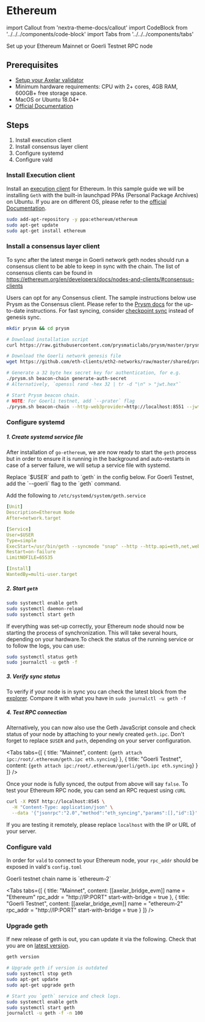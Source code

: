 # Ethereum

import Callout from 'nextra-theme-docs/callout'
import CodeBlock from '../../../components/code-block'
import Tabs from '../../../components/tabs'

Set up your Ethereum Mainnet or Goerli Testnet RPC node

## Prerequisites

- [Setup your Axelar validator](/validator/setup)
- Minimum hardware requirements: CPU with 2+ cores, 4GB RAM, 600GB+ free storage space.
- MacOS or Ubuntu 18.04+
- [Official Documentation](https://ethereum.org/en/developers/docs/nodes-and-clients)


## Steps
1. Install execution client
2. Install consensus layer client
3. Configure systemd
4. Configure vald


### Install Execution client

Install an [execution client](https://ethereum.org/en/developers/docs/nodes-and-clients/#execution-clients) for Ethereum.
In this sample guide we will be installing `Geth` with the built-in launchpad PPAs (Personal Package Archives) on Ubuntu. If you are on different OS, please refer to the [official Documentation](https://geth.ethereum.org/docs/getting-started).

```bash
sudo add-apt-repository -y ppa:ethereum/ethereum
sudo apt-get update
sudo apt-get install ethereum
```

### Install a consensus layer client

To sync after the latest merge in Goerli network geth nodes should run a consensus client to be able to keep in sync with the chain. The list of consensus clients can be found in https://ethereum.org/en/developers/docs/nodes-and-clients/#consensus-clients

Users can opt for any Consensus client. The sample instructions below
use Prysm as the Consensus client.
Please refer to the [Prysm docs](https://docs.prylabs.network/docs/install/install-with-script) for the up-to-date instructions. For fast syncing,
consider [checkpoint sync](https://docs.prylabs.network/docs/prysm-usage/checkpoint-sync) instead of genesis sync.

```bash
mkdir prysm && cd prysm

# Download installation script
curl https://raw.githubusercontent.com/prysmaticlabs/prysm/master/prysm.sh --output prysm.sh && chmod +x prysm.sh

# Download the Goerli network genesis file
wget https://github.com/eth-clients/eth2-networks/raw/master/shared/prater/genesis.ssz

# Generate a 32 byte hex secret key for authentication, for e.g.
./prysm.sh beacon-chain generate-auth-secret
# Alternatively, `openssl rand -hex 32 | tr -d "\n" > "jwt.hex"`

# Start Prysm beacon chain.
# NOTE: For Goerli testnet, add `--prater` flag
./prysm.sh beacon-chain --http-web3provider=http://localhost:8551 --jwt-secret=/path/to/jwt.hex --genesis-state=./genesis.ssz
```

### Configure systemd

##### 1. Create systemd service file

After installation of `go-ethereum`, we are now ready to start the `geth` process but in order to ensure it is running in the background and auto-restarts in case of a server failure, we will setup a service file with systemd.

<Callout type="error" emoji="⚠️">
  Replace `$USER` and path to `geth` in the config below.
  For Goerli Testnet, add the `--goerli` flag to the `geth` command.
</Callout>

Add the following to `/etc/systemd/system/geth.service`
```yaml
[Unit]
Description=Ethereum Node
After=network.target

[Service]
User=$USER
Type=simple
ExecStart=/usr/bin/geth --syncmode "snap" --http --http.api=eth,net,web3,engine --http.vhosts * --http.addr 0.0.0.0 --authrpc.jwtsecret=/path/to/jwt.hex --override.terminaltotaldifficulty 50000000000000000
Restart=on-failure
LimitNOFILE=65535

[Install]
WantedBy=multi-user.target
```

##### 2. Start `geth`

```bash
sudo systemctl enable geth
sudo systemctl daemon-reload
sudo systemctl start geth
```

If everything was set-up correctly, your Ethereum node should now be starting the process of synchronization. This will take several hours, depending on your hardware.To check the status of the running service or to follow the logs, you can use:

```bash
sudo systemctl status geth
sudo journalctl -u geth -f
```

##### 3. Verify sync status

To verify if your node is in sync you can check the latest block from the [explorer](https://goerli.etherscan.io/).
Compare it with what you have in `sudo journalctl -u geth -f`


##### 4. Test RPC connection

Alternatively, you can now also use the Geth JavaScript console and check status of your node by attaching to your newly created `geth.ipc`. Don't forget to replace `$USER` and `path`, depending on your server configuration.

<Tabs tabs={[
{
title: "Mainnet",
content: <CodeBlock language="bash">
{`geth attach ipc:/root/.ethereum/geth.ipc
eth.syncing`}
</CodeBlock>
},
{
title: "Goerli Testnet",
content: <CodeBlock language="bash">
{`geth attach ipc:/root/.ethereum/goerli/geth.ipc
eth.syncing`}
</CodeBlock>
}
]} />

Once your node is fully synced, the output from above will say `false`. To test your Ethereum RPC node, you can send an RPC request using `cURL`

```bash
curl -X POST http://localhost:8545 \
  -H "Content-Type: application/json" \
  --data '{"jsonrpc":"2.0","method":"eth_syncing","params":[],"id":1}'
```

If you are testing it remotely, please replace `localhost` with the IP or URL of your server.

### Configure vald

In order for `vald` to connect to your Ethereum node, your `rpc_addr` should be exposed in
vald's `config.toml`

<Callout emoji="📝">
  Goerli testnet chain name is `ethereum-2`
</Callout>

<Tabs tabs={[
{
title: "Mainnet",
content: <CodeBlock language="yaml">
[[axelar_bridge_evm]]
name = "Ethereum"
rpc_addr = "http://IP:PORT"
start-with-bridge = true
</CodeBlock>
},
{
title: "Goerli Testnet",
content: <CodeBlock language="yaml">
[[axelar_bridge_evm]]
name = "ethereum-2"
rpc_addr = "http://IP:PORT"
start-with-bridge = true
</CodeBlock>
}
]} />


### Upgrade geth

If new release of geth is out, you can update it via the following.
Check that you are on [latest version](https://github.com/ethereum/go-ethereum/releases).

```bash
geth version

# Upgrade geth if version is outdated
sudo systemctl stop geth
sudo apt-get update
sudo apt-get upgrade geth

# Start you `geth` service and check logs.
sudo systemctl enable geth
sudo systemctl start geth
journalctl -u geth -f -n 100
```

